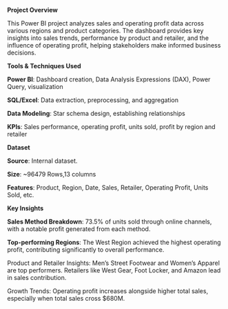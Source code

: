 **Project Overview**

This Power BI project analyzes sales and operating profit data across various regions and product categories. The dashboard provides key insights into sales trends, performance by product and retailer, and the influence of operating profit, helping stakeholders make informed business decisions.

**Tools & Techniques Used**

**Power BI**: Dashboard creation, Data Analysis Expressions (DAX), Power Query, visualization

**SQL/Excel**: Data extraction, preprocessing, and aggregation

**Data Modeling**: Star schema design, establishing relationships

**KPIs**: Sales performance, operating profit, units sold, profit by region and retailer

**Dataset**

**Source**: Internal dataset.

**Size**: ~96479 Rows,13 columns

**Features**: Product, Region, Date, Sales, Retailer, Operating Profit, Units Sold, etc.

**Key Insights**

**Sales Method Breakdown**: 73.5% of units sold through online channels, with a notable profit generated from each method.

**Top-performing Regions**: The West Region achieved the highest operating profit, contributing significantly to overall performance.

Product and Retailer Insights: Men’s Street Footwear and Women’s Apparel are top performers. Retailers like West Gear, Foot Locker, and Amazon lead in sales contribution.

Growth Trends: Operating profit increases alongside higher total sales, especially when total sales cross $680M.
